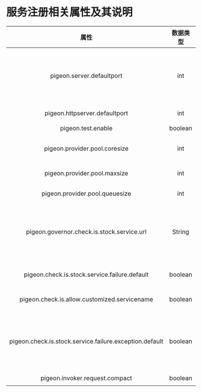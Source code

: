 # 服务注册相关属性及其说明

| **属性** | **数据类型** | **默认值** | **说明** |
| :---: | :---: | :---: | :---: |
| pigeon.server.defaultport | int | 4040 | NettyServer的默认端口，如果设置了AppName，则会通过Hash计算出一个端口 |
| pigeon.httpserver.defaultport | int | 4080 | JettyHttpServer的默认端口 |
| pigeon.test.enable | boolean | true | 是否开启测试 |
| pigeon.provider.pool.coresize | int | 60 | Provider的线程池核心线程数大小 |
| pigeon.provider.pool.maxsize | int | 500 | Provider的线程池最大线程数 |
| pigeon.provider.pool.queuesize | int | 1000 | Provider的线程池工作队列大小 |
| pigeon.governor.check.is.stock.service.url | String | http://pigeon.sankuai.com/api/service/check/exist | 从服务治理门户Governor中获取配置，用于校验用户自定义服务名是否为存量服务 |
| pigeon.check.is.stock.service.failure.default | boolean | true | 校验用户自定义服务名是否为存量服务 |
| pigeon.check.is.allow.customized.servicename | boolean | false | 是否允许自定义服务名名称 |
| pigeon.check.is.stock.service.failure.exception.default | boolean | true | 非存量服务，不允许注册，为true是直接退出程序，否则强制设置URL属性为Provider的ServiceURL |
| pigeon.invoker.request.compact | boolean | true |  |
|  |  |  |  |



